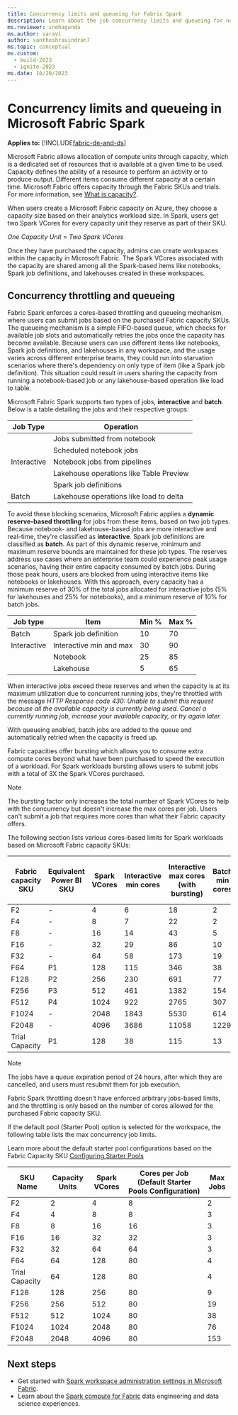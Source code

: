```yaml
---
title: Concurrency limits and queueing for Fabric Spark
description: Learn about the job concurrency limits and queueing for notebooks, Spark job definitions, and lakehouse jobs in Fabric.
ms.reviewer: snehagunda
ms.author: saravi
author: santhoshravindran7
ms.topic: conceptual
ms.custom:
  - build-2023
  - ignite-2023
ms.date: 10/20/2023
---
```

# Concurrency limits and queueing in Microsoft Fabric Spark

**Applies to:** [!INCLUDE[fabric-de-and-ds](includes/fabric-de-ds.md)]

Microsoft Fabric allows allocation of compute units through capacity, which is a dedicated set of resources that is available at a given time to be used. Capacity defines the ability of a resource to perform an activity or to produce output. Different items consume different capacity at a certain time. Microsoft Fabric offers capacity through the Fabric SKUs and trials. For more information, see [What is capacity?](../enterprise/scale-capacity.md).

When users create a Microsoft Fabric capacity on Azure, they choose a capacity size based on their analytics workload size. In Spark, users get two Spark VCores for every capacity unit they reserve as part of their SKU.

*One Capacity Unit = Two Spark VCores*

Once they have purchased the capacity, admins can create workspaces within the capacity in Microsoft Fabric. The Spark VCores associated with the capacity are shared among all the Spark-based items like notebooks, Spark job definitions, and lakehouses created in these workspaces.

## Concurrency throttling and queueing

Fabric Spark enforces a cores-based throttling and queueing mechanism, where users can submit jobs based on the purchased Fabric capacity SKUs. The queueing mechanism is a simple FIFO-based queue, which checks for available job slots and automatically retries the jobs once the capacity has become available. Because users can use different items like notebooks, Spark job definitions, and lakehouses in any workspace, and the usage varies across different enterprise teams, they could run into starvation scenarios where there's dependency on only type of item (like a Spark job definition). This situation could result in users sharing the capacity from running a notebook-based job or any lakehouse-based operation like load to table. 

Microsoft Fabric Spark supports two types of jobs, **interactive** and **batch**. Below is a table detailing the jobs and their respective groups:

| Job Type    | Operation                                         |
| ----------- | ------------------------------------------------- |
|             | Jobs submitted from notebook                      |
|             | Scheduled notebook jobs                           |
| Interactive | Notebook jobs from pipelines                      |
|             | Lakehouse operations like Table Preview           |
|             | Spark job definitions                             |
| Batch       | Lakehouse operations like load to delta           |


To avoid these blocking scenarios, Microsoft Fabric applies a **dynamic reserve-based throttling** for jobs from these items, based on two job types. Because notebook- and lakehouse-based jobs are more interactive and real-time, they're classified as **interactive**. Spark job definitions are classified as **batch**. As part of this dynamic reserve, minimum and maximum reserve bounds are maintained for these job types. The reserves address use cases where an enterprise team could experience peak usage scenarios, having their entire capacity consumed by batch jobs. During those peak hours, users are blocked from using interactive items like notebooks or lakehouses. With this approach, every capacity has a minimum reserve of 30% of the total jobs allocated for interactive jobs (5% for lakehouses and 25% for notebooks), and a minimum reserve of 10% for batch jobs.

| Job type | Item | Min % | Max % |
|--|--|--|--|
| Batch | Spark job definition | 10 | 70 |
| Interactive | Interactive min and max | 30 | 90 |
|  | Notebook | 25 | 85 |
|  | Lakehouse | 5 | 65 |

When interactive jobs exceed these reserves and when the capacity is at its maximum utilization due to concurrent running jobs, they're throttled with the message *HTTP Response code 430: Unable to submit this request because all the available capacity is currently being used. Cancel a currently running job, increase your available capacity, or try again later.*

With queueing enabled, batch jobs are added to the queue and automatically retried when the capacity is freed up.

Fabric capacities offer bursting which allows you to consume extra compute cores beyond what have been purchased to speed the execution of a workload. For Spark workloads bursting allows users to submit jobs with a total of 3X the Spark VCores purchased. 

> [!NOTE]
> The bursting factor only increases the total number of Spark VCores to help with the concurrency but doesn't increase the max cores per job. Users can't submit a job that requires more cores than what their Fabric capacity offers.

The following section lists various cores-based limits for Spark workloads based on Microsoft Fabric capacity SKUs:

| Fabric capacity SKU | Equivalent Power BI SKU | Spark VCores | Interactive min cores | Interactive max cores (with bursting) | Batch min cores | Batch max cores (with bursting) | Queue limit |
|--|--|--|--|--|--|--|--|
| F2 | - | 4 | 6 | 18 | 2 | 14 | 4 |
| F4 | - | 8 | 7 | 22 | 2 | 17 | 4 |
| F8 | - | 16 | 14 | 43 | 5 | 34 | 8 |
| F16 | - | 32 | 29 | 86 | 10 | 67 | 16 |
| F32 | - | 64 | 58 | 173 | 19 | 134 | 32 |
| F64 | P1 | 128 | 115 | 346 | 38 | 269 | 64 |
| F128 | P2 | 256 | 230 | 691 | 77 | 538 | 128 |
| F256 | P3 | 512 | 461 | 1382 | 154 | 1075 | 256 |
| F512 | P4 | 1024 | 922 | 2765 | 307 | 2150 | 512 |
| F1024 | - | 2048 | 1843 | 5530 | 614 | 4301 | 1024 |
| F2048 | - | 4096 | 3686 | 11058 | 1229 | 8602 | 2048 |
| Trial Capacity | P1 | 128 | 38 | 115 | 13 | 90 | NA |

> [!NOTE]
> The jobs have a queue expiration period of 24 hours, after which they are cancelled, and users must resubmit them for job execution.

Fabric Spark throttling doesn't have enforced arbitrary jobs-based limits, and the throttling is only based on the number of cores allowed for the purchased Fabric capacity SKU.

If the default pool (Starter Pool) option is selected for the workspace, the following table lists the max concurrency job limits.

Learn more about the default starter pool configurations based on the Fabric Capacity SKU [Configuring Starter Pools](configure-starter-pools.md)

| SKU Name         | Capacity Units | Spark VCores | Cores per Job (Default Starter Pools Configuration)| Max Jobs |
|------------------|----------------|--------------|---------------------------|----------|
| F2               | 2              | 4            | 8                         | 2        |
| F4               | 4              | 8            | 8                         | 3        |
| F8               | 8              | 16           | 16                        | 3        |
| F16              | 16             | 32           | 32                        | 3        |
| F32              | 32             | 64           | 64                        | 3        |
| F64              | 64             | 128          | 80                        | 4        |
| Trial Capacity   | 64             | 128          | 80                        | 4        |
| F128             | 128            | 256          | 80                        | 9        |
| F256             | 256            | 512          | 80                        | 19       |
| F512             | 512            | 1024         | 80                        | 38       |
| F1024            | 1024           | 2048         | 80                        | 76       |
| F2048            | 2048           | 4096         | 80                        | 153      |


## Next steps

- Get started with [Spark workspace administration settings in Microsoft Fabric](workspace-admin-settings.md).
- Learn about the [Spark compute for Fabric](spark-compute.md) data engineering and data science experiences.
